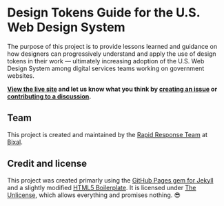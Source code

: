 # Design Tokens Guide for the U.S. Web Design System

The purpose of this project is to provide lessons learned and guidance on how designers can progressively understand and apply the use of design tokens in their work — ultimately increasing adoption of the U.S. Web Design System among digital services teams working on government websites.

**[View the live site](https://bixal.github.io/uswds-design-tokens-guide/language/) and let us know what you think by [creating an issue](https://github.com/Bixal/uswds-design-tokens-guide/issues/new) or [contributing to a discussion](https://github.com/Bixal/uswds-design-tokens-guide/discussions).**

## Team

This project is created and maintained by the [Rapid Response Team](https://github.com/Bixal/rapid-response-team/wiki) at [Bixal](https://www.bixal.com/).

## Credit and license
This project was created primarly using the [GitHub Pages gem for Jekyll](https://github.com/github/pages-gem) and a slightly modified [HTML5 Boilerplate](https://github.com/h5bp/html5-boilerplate). It is licensed under [The Unlicense](https://github.com/Bixal/uswds-template/blob/main/LICENSE), which allows everything and promises nothing. 😎